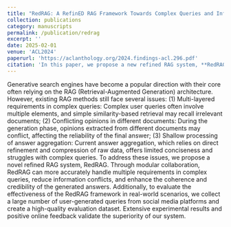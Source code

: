 ```yaml
---
title: "RedRAG: A RefinED RAG Framework Towards Complex Queries and Information Confliction in Generative Search Engines"
collection: publications
category: manuscripts
permalink: /publication/redrag
excerpt: ''
date: 2025-02-01
venue: 'ACL2024'
paperurl: 'https://aclanthology.org/2024.findings-acl.296.pdf'
citation: 'In this paper, we propose a new refined RAG system, **RedRAG**, which can more accurately understand complex user queries, reduce information conflicts, and improve the coherence and credibility of the generated answers, with four modules, Query Planning, Recalling and Retrieval, Machine Reading Comprehension (MRC) Extraction, Entity Clustering, Answer Verification and Summarization Module.'
---
```


Generative search engines have become a popular direction  with their core often relying on the RAG (Retrieval-Augmented Generation) architecture. However, existing RAG methods still face several issues: (1) Multi-layered requirements in complex queries: Complex user queries often involve multiple elements, and simple similarity-based retrieval may recall irrelevant documents; (2) Conflicting opinions in different documents: During the generation phase, opinions extracted from different documents may conflict, affecting the reliability of the final answer; (3) Shallow processing of answer aggregation: Current answer aggregation, which relies on direct refinement and compression of raw data, offers limited conciseness and struggles with complex queries. To address these issues, we propose a novel refined RAG system, RedRAG. Through modular collaboration, RedRAG can more accurately handle multiple requirements in complex queries, reduce information conflicts, and enhance the coherence and credibility of the generated answers. Additionally, to evaluate the effectiveness of the RedRAG framework in real-world scenarios, we collect a large number of user-generated queries from social media platforms and create a high-quality evaluation dataset. Extensive experimental results and positive online feedback validate the superiority of our system.